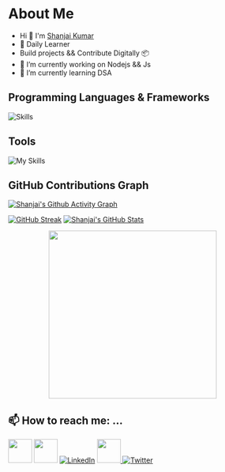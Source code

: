 

# About Me
* Hi 👋 I'm [Shanjai Kumar](https://shanjai-profiles.onrender.com/)
* 🖖 Daily Learner
* Build projects && Contribute Digitally 📦
*  🔭 I’m currently working on Nodejs && Js
*  🌱 I’m currently learning DSA
## Programming Languages & Frameworks
![Skills](https://skills.thijs.gg/icons?i=c,py,java,js,html,css,mysql,flask,sqlite,express,nodejs)

## Tools
![My Skills](https://skills.thijs.gg/icons?i=git,github,linux,arduino,raspberrypi,autocad,bootstrap,codepen,visualstudio,vscode,eclipse)

## GitHub Contributions Graph
[![Shanjai's Github Activity Graph](https://github-readme-activity-graph.vercel.app/graph?username=sAnju3888&theme=github-dark)](https://github.com/sAnju3888)
 
[![GitHub Streak](https://github-readme-streak-stats.herokuapp.com?user=sAnju3888&theme=dark)](https://git.io/streak-stats)
[![Shanjai's GitHub Stats](https://github-readme-stats.vercel.app/api?username=sAnju3888&theme=radical)](https://github.com/sAnju3888)

<p align="center">
  
  <img src = "https://github-readme-stats.vercel.app/api/top-langs/?username=sAnju3888&layout=compact&hide_border=true&langs_count=10&theme=graywhite&include_all_commits=true&count_private=true" width = 340>
</p>


## 📫 How to reach me: ...

<a href="https://sAnju3888.github.io/shanjai/" target="_blank"><img height="48" width="48" src="https://cdn3d.iconscout.com/3d/premium/thumb/web-browser-4165162-3457172.png" ></a>
<a href="mailto:shanjaivm@gmail.com"  target="_blank"><img height="48" width="48" src="https://i.ibb.co/vD0fmh5/iconizer-icons8-gmail.png" ></a>
<a href="https://www.linkedin.com/in/shanjayvm/"  target="_blank">![LinkedIn](https://skills.thijs.gg/icons?i=linkedin)</a>
<a href="https://www.medium.com/@shanjaikumar0001/"  target="_blank"> <img height="48" width="48" src="https://storage.googleapis.com/buck_create/medium%20(3).png" > </a>
<a href="https://twitter.com/Shanjai_007"  target="_blank">![Twitter](https://skills.thijs.gg/icons?i=twitter)</a>




<!--
**sAnju3888/sAnju3888** is a ✨ _special_ ✨ repository because its `README.md` (this file) appears on your GitHub profile.

Here are some ideas to get you started:

- 🔭 I’m currently working on ...
- 🌱 I’m currently learning ...
- 👯 I’m looking to collaborate on ...
- 🤔 I’m looking for help with ...
- 💬 Ask me about ...
- 📫 How to reach me: ...
- 😄 Pronouns: ...
- ⚡ Fun fact: ...
-->

